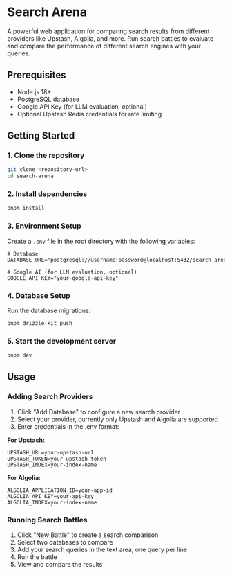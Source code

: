 # Search Arena

A powerful web application for comparing search results from different providers like Upstash, Algolia, and more. Run search battles to evaluate and compare the performance of different search engines with your queries.

## Prerequisites

- Node.js 18+
- PostgreSQL database
- Google API Key (for LLM evaluation, optional)
- Optional Upstash Redis credentials for rate limiting

## Getting Started

### 1. Clone the repository

```bash
git clone <repository-url>
cd search-arena
```

### 2. Install dependencies

```bash
pnpm install
```

### 3. Environment Setup

Create a `.env` file in the root directory with the following variables:

```env
# Database
DATABASE_URL="postgresql://username:password@localhost:5432/search_arena"

# Google AI (for LLM evaluation, optional)
GOOGLE_API_KEY="your-google-api-key"
```

### 4. Database Setup

Run the database migrations:

```bash
pnpm drizzle-kit push
```

### 5. Start the development server

```bash
pnpm dev
```

## Usage

### Adding Search Providers

1. Click "Add Database" to configure a new search provider
2. Select your provider, currently only Upstash and Algolia are supported
3. Enter credentials in the .env format:

**For Upstash:**

```
UPSTASH_URL=your-upstash-url
UPSTASH_TOKEN=your-upstash-token
UPSTASH_INDEX=your-index-name
```

**For Algolia:**

```
ALGOLIA_APPLICATION_ID=your-app-id
ALGOLIA_API_KEY=your-api-key
ALGOLIA_INDEX=your-index-name
```

### Running Search Battles

1. Click "New Battle" to create a search comparison
2. Select two databases to compare
3. Add your search queries in the text area, one query per line
4. Run the battle
5. View and compare the results
